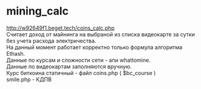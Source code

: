 # mining_calc
http://w92649f1.beget.tech/coins_calc.php \
Считает доход от майнинга на выбраной из списка видеокарте за сутки без учета расхода электричества. \
На данный момент работает корректно только формула алгоритма Ethash.\
Данные по курсам и сложности сети - апи whattomine.\
Данные по видеокартам заполняются вручную. \
Курс биткоина статичный - файл coins.php ( $bc_course )\
smile.php - КДПВ
